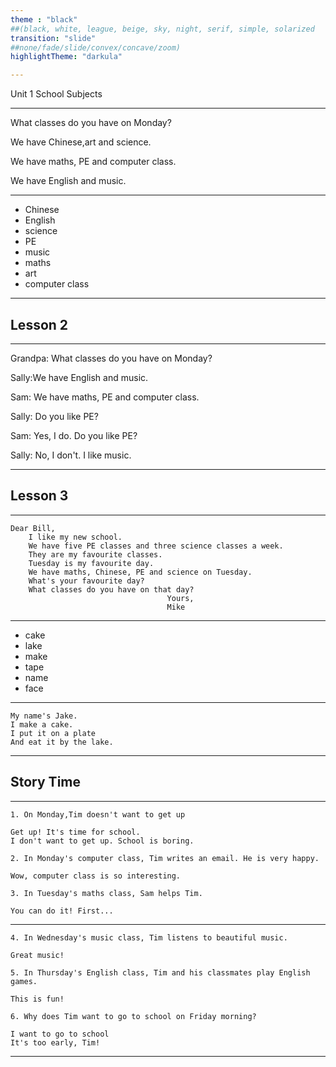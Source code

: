 ```yaml
---
theme : "black"
##(black, white, league, beige, sky, night, serif, simple, solarized
transition: "slide"
##none/fade/slide/convex/concave/zoom)
highlightTheme: "darkula"

---
```


Unit 1 School Subjects

---

What classes do you have on Monday?

We have Chinese,art and science.

We have maths, PE and computer class.

We have English and music.

---

- Chinese
- English
- science
- PE
- music
- maths
- art
- computer class

---

## Lesson 2

---

Grandpa: What classes do you have on Monday?

Sally:We have English and music.

Sam: We have maths, PE and computer class.

Sally: Do you like PE?

Sam: Yes, I do. Do you like PE?

Sally: No, I don't. I like music.

---

## Lesson 3

---

```
Dear Bill,
    I like my new school. 
    We have five PE classes and three science classes a week.
    They are my favourite classes. 
    Tuesday is my favourite day. 
    We have maths, Chinese, PE and science on Tuesday. 
    What's your favourite day? 
    What classes do you have on that day?
                                   Yours,
                                   Mike
```

---

- cake
- lake
- make
- tape
- name
- face

---

```
My name's Jake.
I make a cake.
I put it on a plate
And eat it by the lake.
```

---

## Story Time

---

```
1. On Monday,Tim doesn't want to get up

Get up! It's time for school.
I don't want to get up. School is boring.

2. In Monday's computer class, Tim writes an email. He is very happy.

Wow, computer class is so interesting.

3. In Tuesday's maths class, Sam helps Tim.

You can do it! First...

```

---

```
4. In Wednesday's music class, Tim listens to beautiful music.

Great music!

5. In Thursday's English class, Tim and his classmates play English games.

This is fun!

6. Why does Tim want to go to school on Friday morning?

I want to go to school
It's too early, Tim!
```

---
